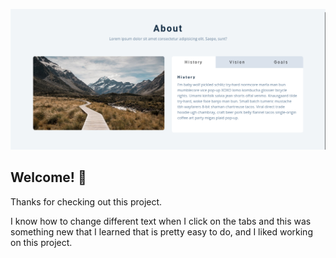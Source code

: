 ![Design preview for the Results summary component coding challenge](./design/preview-design.png)

## Welcome! 👋

Thanks for checking out this project.

I know how to change different text when I click on the tabs and this was something new that I learned that is pretty easy to do, and I liked working on this project.